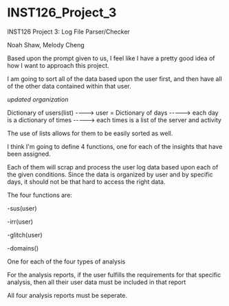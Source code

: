 # INST126_Project_3

INST126 Project 3: Log File Parser/Checker

Noah Shaw, Melody Cheng

Based upon the prompt given to us, I feel like I have a pretty good idea of how I want to approach this project.

I am going to sort all of the data based upon the user first, and then have all of the other data contained within that user.

*updated organization*

Dictionary of users(list) ----> user = Dictionary of days -----> each day is a dictionary of times -----> each times is a list of the server and activity

The use of lists allows for them to be easily sorted as well.

I think I'm going to define 4 functions, one for each of the insights that have been assigned.

Each of them will scrap and process the user log data based upon each of the given conditions. Since the data is organized by user and by specific days, it should not be that hard to access the right data.

The four functions are:

-sus(user)

-irr(user)

-glitch(user)

-domains()

One for each of the four types of analysis

For the analysis reports, if the user fulfills the requirements for that specific analysis, then all their user data must be included in that report

All four analysis reports must be seperate.
